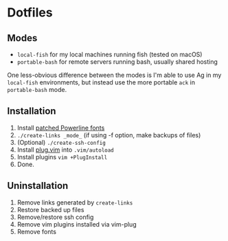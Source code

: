 # Dotfiles

## Modes
* `local-fish` for my local machines running fish (tested on macOS)
* `portable-bash` for remote servers running bash, usually shared hosting

One less-obvious difference between the modes is I'm able to use Ag in my `local-fish` environments, but instead use the more portable `ack` in `portable-bash` mode.

## Installation
1. Install [patched Powerline fonts](https://github.com/powerline/fonts)
1. `./create-links _mode_` (if using -f option, make backups of files)
1. (Optional) `./create-ssh-config`
1. Install [plug.vim](https://raw.githubusercontent.com/junegunn/vim-plug/master/plug.vim) into `.vim/autoload`
1. Install plugins `vim +PlugInstall`
1. Done.

## Uninstallation
1. Remove links generated by `create-links`
1. Restore backed up files
1. Remove/restore ssh config
1. Remove vim plugins installed via vim-plug
1. Remove fonts
